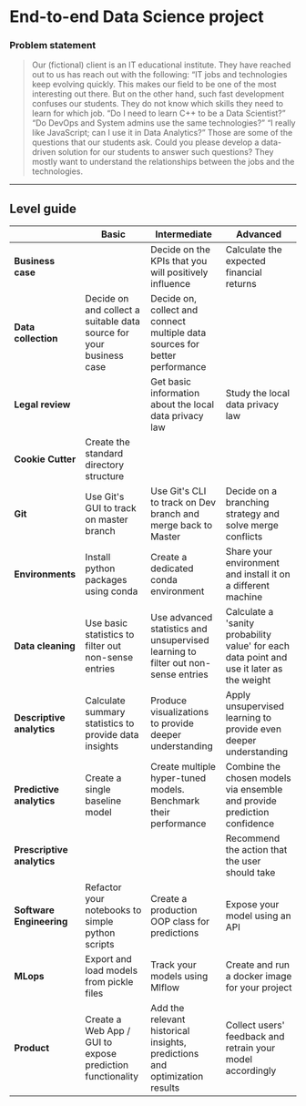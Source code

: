 End-to-end Data Science project
==============================


### Problem statement
> Our (fictional) client is an IT educational institute. They have reached out to us has reach out with the following:
“IT jobs and technologies keep evolving quickly. This makes our field to be one of the most interesting out there. But on the other hand, such fast development confuses our students. They do not know which skills they need to learn for which job. 
“Do I need to learn C++ to be a Data Scientist?” “Do DevOps and System admins use the same technologies?” “I really like JavaScript; can I use it in Data Analytics?” Those are some of the questions that our students ask. 
Could you please develop a data-driven solution for our students to answer such questions? They mostly want to understand the relationships between the jobs and the technologies. 
______________________________________________________


## Level guide

|                                |     **Basic**                                                                 |    **Intermediate**                                                                                          |     **Advanced**                                                                       |
|--------------------------------|---------------------------------------------------------------------------|-----------------------------------------------------------------------------------------------------------|------------------------------------------------------------------------------------|
|     **Business case**              |                                                                           |     Decide on the KPIs   that you will positively influence                                               |     Calculate the   expected financial returns                                     |
|     **Data collection**            |     Decide on and collect   a suitable data source for your business case    |     Decide on, collect and   connect multiple data sources  for better performance     |                                                                                    |
|     **Legal review**               |                                                                           |     Get basic   information about the local data privacy law                                              |     Study the local   data privacy law                                             |
|     **Cookie Cutter**              |     Create the standard   directory structure                             |                                                                                                           |                                                                                    |
|     **Git**                        |     Use Git's GUI to   track on master branch                             |     Use Git's CLI to   track on Dev branch and merge back to Master                                       |     Decide on a   branching strategy and solve merge conflicts                     |
|     **Environments**               |     Install python   packages using conda                                 |     Create a dedicated   conda environment                                                                |     Share your   environment and install it on a different machine                 |
|     **Data cleaning**   | Use basic statistics to filter out non-sense entries |   Use advanced statistics and unsupervised learning to filter out non-sense entries   |   Calculate a 'sanity probability value' for each data point and use it later as the weight   |
|     **Descriptive analytics**      |     Calculate summary   statistics to provide data insights               |     Produce   visualizations to provide deeper understanding                                              |     Apply unsupervised   learning to provide even deeper understanding             |
|     **Predictive analytics**       |     Create a single   baseline model                                      |     Create multiple   hyper-tuned models. Benchmark their performance                                     |     Combine the chosen   models via ensemble and provide prediction confidence     |
|     **Prescriptive analytics**     |                                                                           |                                                                                                           |     Recommend the   action that the user should take                               |
|     **Software Engineering**       |     Refactor your   notebooks to simple python scripts                    |     Create a production   OOP class for predictions                                                       |     Expose your model   using an API                                               |
|     **MLops**                      |     Export and load   models from pickle files                            |     Track your models   using Mlflow                                                                      |     Create and run a   docker image for your project                               |
|     **Product**                    |     Create a Web App /   GUI to expose prediction functionality           |     Add the relevant   historical insights, predictions and optimization results                          |     Collect users'   feedback and retrain your model accordingly                   |
